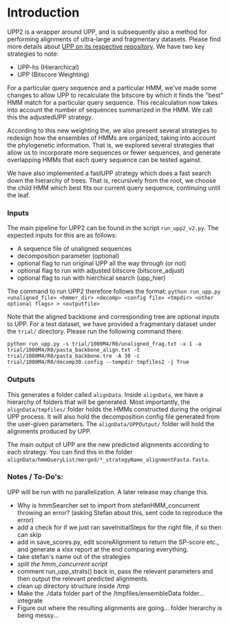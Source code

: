 
Introduction 
===

UPP2 is a wrapper around UPP, and is subsequently also a method for performing alignments of ultra-large and fragmentary datasets. Please find more details about [UPP on its respective repository](https://github.com/smirarab/sepp/blob/master/README.UPP.md). We have two key strategies to note: 

* UPP-hs (Hierarchical) 
* UPP (Bitscore Weighting)

For a particular query sequence and a particular HMM, we've made some changes to allow UPP to recalculate the bitscore by which it finds the "best" HMM match for a particular query sequence. This recalculation now takes into account the number of sequences summarized in the HMM. We call this the adjustedUPP strategy. 

According to this new weighting the, we also present several strategies to redesign how the ensembles of HMMs are organized, taking into account the phylogenetic information. That is, we explored several strategies that allow us to incorporate more sequences or fewer sequences, and generate overlapping HMMs that each query sequence can be tested against. 

We have also implemented a fastUPP strategy which does a fast search down the hierarchy of trees. That is, recursively from the root, we choose the child HMM which best fits our current query sequence, continuing until the leaf. 

### Inputs

The main pipeline for UPP2 can be found in the script `run_upp2_v2.py`. The expected inputs for this are as follows: 
- A sequence file of unaligned sequences 
- decomposition parameter (optional)
- optional flag to run original UPP all the way through (or not)
- optional flag to run with adjusted bitscore (bitscore_adjust)
- optional flag to run with hierchical search (upp_hier)

The command to run UPP2 therefore follows the format: 
`python run_upp.py <unaligned_file> <hmmer_dir> <decomp> <config file> <tmpdir> <other optional flags> > <outputfile>`

Note that the aligned backbone and corresponding tree are optional inputs to UPP. For a test dataset, we have provided a fragmentary dataset under the `trial/` directory. Please run the following command there. 

```
python run_upp.py -s trial/1000M4/R0/unaligned_frag.txt -x 1 -a trial/1000M4/R0/pasta_backbone_align.txt -t trial/1000M4/R0/pasta_backbone.tre -A 30 -c trial/1000M4/R0/decomp30.config --tempdir tmpfiles2 -j True
```

### Outputs
This generates a folder called `alignData`. Inside `alignData`, we have a hierarchy of folders that will be generated. Most importantly, the `alignData/tmpfiles/` folder holds the HMMs constructed during the original UPP process. It will also hold the decomposition config file generated from the user-given parameters. The `alignData/UPPOutput/` folder will hold the alignments produced by UPP. 

The main output of UPP are the new predicted alignments according to each strategy. You can find this in the folder `alignData/hmmQueryList/merged/*_strategyName_alignmentFasta.fasta`. 

### Notes / To-Do's: 

UPP will be run with no parallelization. A later release may change this. 

* Why is hmmSearcher set to import from stefanHMM_concurrent throwing an error? (asking Stefan about this, sent code to reproduce the error) 
* add a check for if we just ran saveInitialSteps for the right file, if so then can skip
* add in save_scores.py, edit scoreAlignment to return the SP-score etc., and generate a xlsx report at the end comparing everything.
* take stefan's name out of the strategies
* *split the hmm_concurrent script*
* comment run_upp_strats() back in, pass the relevant parameters and then output the relevant predicted alignments.
* clean up directory structure inside /tmp
* Make the ./data folder part of the /tmpfiles/ensembleData folder... integrate
* Figure out where the resulting alignments are going... folder hierarchy is being messy... 
